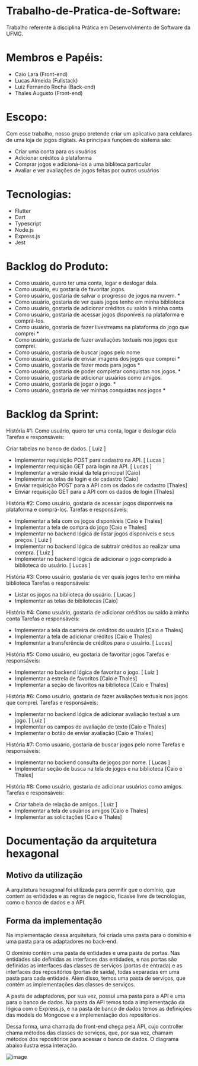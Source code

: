 # Trabalho-de-Pratica-de-Software:
Trabalho referente à disciplina Prática em Desenvolvimento de Software da UFMG.

# Membros e Papéis:
- Caio Lara (Front-end)
- Lucas Almeida (Fullstack)
- Luiz Fernando Rocha (Back-end)
- Thales Augusto (Front-end)

# Escopo:

Com esse trabalho, nosso grupo pretende criar um aplicativo para celulares de uma loja de jogos digitais.
As principais funções do sistema são:

- Criar uma conta para os usuários
- Adicionar créditos à plataforma
- Comprar jogos e adicioná-los a uma bibliteca particular
- Avaliar e ver avaliações de jogos feitas por outros usuários

# Tecnologias:

- Flutter
- Dart
- Typescript
- Node.js
- Express.js
- Jest

# Backlog do Produto:

- Como usuário, quero ter uma conta, logar e deslogar dela.
- Como usuário, eu gostaria de favoritar jogos.
- Como usuário, gostaria de salvar o progresso de jogos na nuvem. *
- Como usuário, gostaria de ver quais jogos tenho em minha biblioteca
- Como usuário, gostaria de adicionar créditos ou saldo à minha conta
- Como usuário, gostaria de acessar jogos disponíveis na plataforma e comprá-los.
- Como usuário, gostaria de fazer livestreams na plataforma do jogo que comprei *
- Como usuário, gostaria de fazer avaliações textuais nos jogos que comprei.
- Como usuário, gostaria de buscar jogos pelo nome
- Como usuário, gostaria de enviar imagens dos jogos que comprei *
- Como usuário, gostaria de fazer mods para jogos *
- Como usuário, gostaria de poder completar conquistas nos jogos. *
- Como usuário, gostaria de adicionar usuários como amigos.
- Como usuário, gostaria de jogar o jogo. *
- Como usuário, gostaria de ver minhas conquistas nos jogos *

# Backlog da Sprint:

História #1: Como usuário, quero ter uma conta, logar e deslogar dela
Tarefas e responsáveis:

Criar tabelas no banco de dados. [ Luiz ]
- Implementar requisição POST para cadastro na API. [ Lucas ]
- Implementar requisição GET para login na API. [ Lucas ]
- Implementar a versão inicial da tela principal [Caio]
- Implementar as telas de login e de cadastro [Caio]
- Enviar requisição POST para a API com os dados de cadastro [Thales]
- Enviar requisição GET para a API com os dados de login [Thales]

História #2: Como usuário, gostaria de acessar jogos disponíveis na plataforma e comprá-los.
Tarefas e responsáveis:

- Implementar a tela com os jogos disponíveis [Caio e Thales]
- Implementar a tela de compra do jogo [Caio e Thales]
- Implementar no backend lógica de listar jogos disponíveis e seus preços. [ Luiz ]
- Implementar no backend lógica de subtrair créditos ao realizar uma compra. [ Luiz ]
- Implementar no backend lógica de adicionar o jogo comprado à biblioteca do usuário. [ Lucas ]

História #3: Como usuário, gostaria de ver quais jogos tenho em minha biblioteca
Tarefas e responsáveis:

- Listar os jogos na biblioteca do usuário. [ Lucas ]
- Implementar as telas de bibliotecas [Caio]

História #4: Como usuário, gostaria de adicionar créditos ou saldo à minha conta
Tarefas e responsáveis:

- Implementar a tela da carteira de créditos do usuário [Caio e Thales]
- Implementar a tela de adicionar créditos [Caio e Thales]
- Implementar a transferência de créditos para o usuário. [ Lucas] 

História #5: Como usuário, eu gostaria de favoritar jogos
Tarefas e responsáveis:

- Implementar no backend lógica de favoritar o jogo. [ Luiz ]
- Implementar a estrela de favoritos [Caio e Thales]
- Implementar a seção de favoritos na biblioteca [Caio e Thales]

História #6: Como usuário, gostaria de fazer avaliações textuais nos jogos que comprei.
Tarefas e responsáveis:

- Implementar no backend lógica de adicionar avaliação textual a um jogo. [ Luiz ]
- Implementar os campos de avaliação de texto [Caio e Thales]
- Implementar o botão de enviar avaliação [Caio e Thales]

História #7: Como usuário, gostaria de buscar jogos pelo nome
Tarefas e responsáveis:

- Implementar no backend consulta de jogos por nome. [ Lucas ]
- Implementar seção de busca na tela de jogos e na biblioteca [Caio e Thales]

História #8: Como usuário, gostaria de adicionar usuários como amigos.
Tarefas e responsáveis:

- Criar tabela de relação de amigos. [ Luiz ]
- Implementar a tela de usuários amigos [Caio e Thales]
- Implementar as solicitações [Caio e Thales]

# Documentação da arquitetura hexagonal

## Motivo da utilização

A arquitetura hexagonal foi utilizada para permitir que o domínio, que contem as entidades e as regras de negócio, ficasse livre de tecnologias, como o banco de dados e a API.

## Forma da implementação

Na implementação dessa arquitetura, foi criada uma pasta para o domínio e uma pasta para os adaptadores no back-end. 

O domínio contém uma pasta de entidades e uma pasta de portas. Nas entidades são definidas as interfaces das entidades, e nas portas são definidas as interfaces das classes de serviços (portas de entrada) e as interfaces dos repositórios (portas de saída), todas separadas em uma pasta para cada entidade. Além disso, temos uma pasta de serviços, que contém as implementações das classes de serviços.

A pasta de adaptadores, por sua vez, possui uma pasta para a API e uma para o banco de dados. Na pasta da API temos toda a implementação da lógica com o Express.js, e na pasta de banco de dados temos as definições das models do Mongoose e a implementação dos repositórios.

Dessa forma, uma chamada do front-end chega pela API, cujo controller chama métodos das classes de serviços, que, por sua vez, chamam métodos dos repositórios para acessar o banco de dados. O diagrama abaixo ilustra essa interação.

![image](https://github.com/caiolara090/GameStore/assets/108113333/866f8f1f-eaa4-4bfa-931a-bf6d1ac06109)




